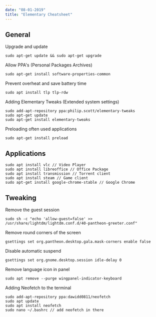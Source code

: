 ```yaml
---
date: "08-01-2019"
title: "Elementary Cheatsheet"
---
```


General
----

Upgrade and update
~~~
sudo apt-get update && sudo apt-get upgrade
~~~
Allow PPA's (Personal Packages Archives)
~~~
sudo apt-get install software-properties-common
~~~

Prevent overheat and save battery time
~~~
sudo apt install tlp tlp-rdw 
~~~

Adding Elementary Tweaks (Extended system settings)
~~~
sudo add-apt-repository ppa:philip.scott/elementary-tweaks
sudo apt-get update
sudo apt-get install elementary-tweaks
~~~
Preloading often used applications
~~~
sudo apt-get install preload
~~~
Applications
----
~~~
sudo apt install vlc // Video Player
sudo apt install libreoffice // Office Package
sudo apt install transmission // Torrent client
sudo apt install steam // Game client
sudo apt-get install google-chrome-stable // Google Chrome
~~~

Tweaking
----
Remove the guest session
~~~
sudo sh -c "echo 'allow-guest=false' >> 
/usr/share/lightdm/lightdm.conf.d/40-pantheon-greeter.conf"
~~~

Remove round corners of the screen
~~~
gsettings set org.pantheon.desktop.gala.mask-corners enable false
~~~

Disable automatic suspend
~~~
gsettings set org.gnome.desktop.session idle-delay 0
~~~

Remove language icon in panel
~~~
sudo apt remove --purge wingpanel-indicator-keyboard 
~~~

Adding Neofetch to the terminal
~~~
sudo add-apt-repository ppa:dawidd0811/neofetch
sudo apt update
sudo apt install neofetch
sudo nano ~/.bashrc // add neofetch in there
~~~
